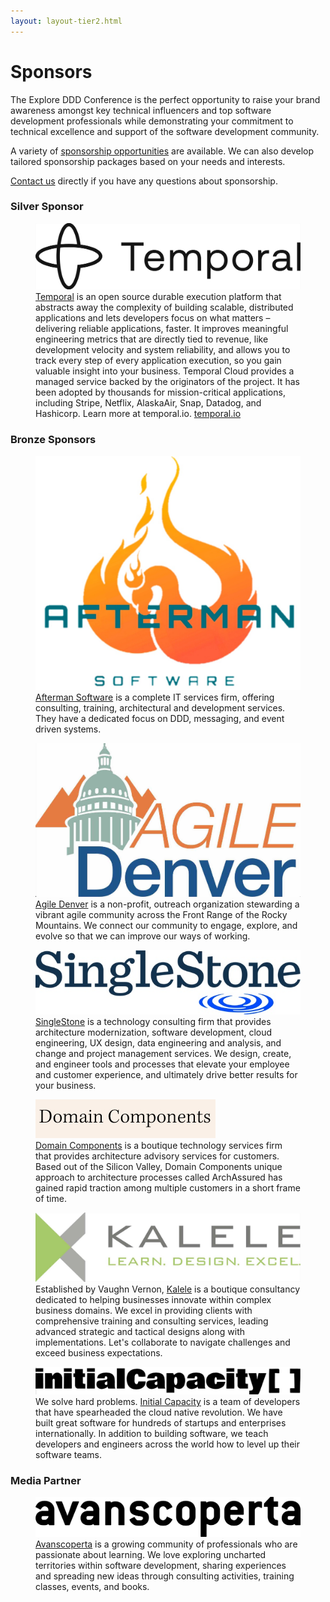 ```yaml
---
layout: layout-tier2.html
---
```

<div class="section hero sponsors"></div>
<div class="container sponsors-page">
    <div class="col-lg-6 col-lg-offset-3">
        <h1 class="text-center">Sponsors</h1>
        <p>The Explore DDD Conference is the perfect opportunity to raise your brand awareness amongst key technical influencers and top software development professionals while demonstrating your commitment to technical excellence and support of the software development community.</p>
        <p>A variety of <a href="Explore DDD 2024 Sponsorship Opportunities-v2.pdf">sponsorship opportunities</a> are available. We can also develop tailored sponsorship packages based on your needs and interests.</p>
        <p><a href="mailto:contact@exploreddd.com">Contact us</a> directly if you have any questions about sponsorship.</p>
        <h3 class="text-center">Silver Sponsor</h3>
        <figure>
            <a href="https://temporal.io">
                <img src="../img/logos/sponsor-temporal.png" class="temporal">
            </a>
            <figcaption><a href="https://temporal.io">Temporal</a> is an open source durable execution platform that abstracts away the complexity of building scalable, distributed applications and lets developers focus on what matters – delivering reliable applications, faster. It improves meaningful engineering metrics that are directly tied to revenue, like development velocity and system reliability, and allows you to track every step of every application execution, so you gain valuable insight into your business. Temporal Cloud provides a managed service backed by the originators of the project. It has been adopted by thousands for mission-critical applications, including Stripe, Netflix, AlaskaAir, Snap, Datadog, and Hashicorp. Learn more at temporal.io. <a href="https://temporal.io">temporal.io</a></figcaption>
        </figure>
        <h3 class="text-center">Bronze Sponsors</h3>
        <figure>
            <a href="https://www.aftermansoftware.com">
                <img src="../img/logos/sponsor-afterman.jpg" class="afterman">
            </a>
            <figcaption><a href="https://www.aftermansoftware.com">Afterman Software</a> is a complete IT services firm, offering consulting, training, architectural and development services. They have a dedicated focus on DDD, messaging, and event driven systems.</figcaption>
        </figure>
        <figure>
            <a href="https://www.agiledenver.org/">
                <img src="../img/logos/sponsor-agile-denver.jpg" class="agile-denver">
            </a>
            <figcaption><a href="https://www.agiledenver.org/">Agile Denver</a> is a non-profit, outreach organization stewarding a vibrant agile community across the Front Range of the Rocky Mountains. We connect our community to engage, explore, and evolve so that we can improve our ways of working.</figcaption>
        </figure>
        <figure>
            <a href="https://www.singlestoneconsulting.com/">
                <img src="../img/logos/sponsor-singlestone.jpg" class="singlestone">
            </a>
            <figcaption><a href="https://www.singlestoneconsulting.com/">SingleStone</a> is a technology consulting firm that provides architecture modernization, software development, cloud engineering, UX design, data engineering and analysis, and change and project management services. We design, create, and engineer tools and processes that elevate your employee and customer experience, and ultimately drive better results for your business.</figcaption>
        </figure>
        <figure>
            <a href="https://www.domaincomponents.com">
                <img src="../img/logos/sponsor-domain-components.jpg" class="domain-components">
            </a>
            <figcaption><a href="https://www.domaincomponents.com">Domain Components</a> is a boutique technology services firm that provides architecture advisory services for customers. Based out of the Silicon Valley, Domain Components unique approach to architecture processes called ArchAssured has gained rapid traction among multiple customers in a short frame of time.</figcaption>
        </figure>
        <figure>
            <a href="https://kalele.io">
                <img src="../img/logos/sponsor-kalele.jpg" class="kalele">
            </a>
            <figcaption>Established by Vaughn Vernon, <a href="https://www.kalele.io">Kalele</a> is a boutique consultancy dedicated to helping businesses innovate within complex business domains. We excel in providing clients with comprehensive training and consulting services, leading advanced strategic and tactical designs along with implementations. Let's collaborate to navigate challenges and exceed business expectations.</figcaption>
        </figure>
        <figure>
            <a href="https://initialcapacity.io">
                <img src="../img/logos/sponsor-initial-capacity.jpg" class="initial-capacity">
            </a>
            <figcaption>We solve hard problems. <a href="https://initialcapacity.io">Initial Capacity</a> is a team of developers that have spearheaded the cloud native revolution. We have built great software for hundreds of startups and enterprises internationally. In addition to building software, we teach developers and engineers across the world how to level up their software teams.</figcaption>
        </figure>
        <h3 class="text-center">Media Partner</h3>
        <figure>
            <a href="https://www.avanscoperta.it/en/?utm_source=sito&utm_medium=mention&utm_campaign=sponsorship">
                <img src="../img/logos/sponsor-avanscoperta.png" class="avanscoperta">
            </a>
            <figcaption><a href="https://www.avanscoperta.it/en/?utm_source=sito&utm_medium=mention&utm_campaign=sponsorship">Avanscoperta</a> is a growing community of professionals who are passionate about learning. We love exploring uncharted territories within software development, sharing experiences and spreading new ideas through consulting activities, training classes, events, and books.</figcaption>
        </figure>
    </div>
</div>
